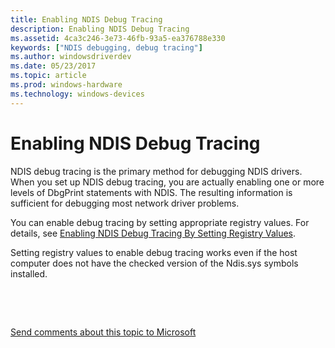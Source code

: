 ```yaml
---
title: Enabling NDIS Debug Tracing
description: Enabling NDIS Debug Tracing
ms.assetid: 4ca3c246-3e73-46fb-93a5-ea376788e330
keywords: ["NDIS debugging, debug tracing"]
ms.author: windowsdriverdev
ms.date: 05/23/2017
ms.topic: article
ms.prod: windows-hardware
ms.technology: windows-devices
---
```


# Enabling NDIS Debug Tracing


NDIS debug tracing is the primary method for debugging NDIS drivers. When you set up NDIS debug tracing, you are actually enabling one or more levels of DbgPrint statements with NDIS. The resulting information is sufficient for debugging most network driver problems.

You can enable debug tracing by setting appropriate registry values. For details, see [Enabling NDIS Debug Tracing By Setting Registry Values](enabling-ndis-debug-tracing-by-setting-registry-values.md).

Setting registry values to enable debug tracing works even if the host computer does not have the checked version of the Ndis.sys symbols installed.

 

 

[Send comments about this topic to Microsoft](mailto:wsddocfb@microsoft.com?subject=Documentation%20feedback%20[debugger\debugger]:%20Enabling%20NDIS%20Debug%20Tracing%20%20RELEASE:%20%285/15/2017%29&body=%0A%0APRIVACY%20STATEMENT%0A%0AWe%20use%20your%20feedback%20to%20improve%20the%20documentation.%20We%20don't%20use%20your%20email%20address%20for%20any%20other%20purpose,%20and%20we'll%20remove%20your%20email%20address%20from%20our%20system%20after%20the%20issue%20that%20you're%20reporting%20is%20fixed.%20While%20we're%20working%20to%20fix%20this%20issue,%20we%20might%20send%20you%20an%20email%20message%20to%20ask%20for%20more%20info.%20Later,%20we%20might%20also%20send%20you%20an%20email%20message%20to%20let%20you%20know%20that%20we've%20addressed%20your%20feedback.%0A%0AFor%20more%20info%20about%20Microsoft's%20privacy%20policy,%20see%20http://privacy.microsoft.com/default.aspx. "Send comments about this topic to Microsoft")




